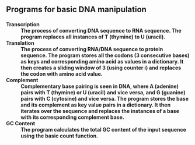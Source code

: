 <h2> Programs for basic DNA manipulation </h2>
<h4><dl>
<dt>Transcription</dt>
<dd>The process of converting DNA sequence to RNA sequence. The program replaces all instances of T (thymine) to U (uracil).</dd>
<dt>Translation</dt>
<dd>The process of converting RNA/DNA sequence to protein sequence. The program stores all the codons (3 consecutive bases) as keys and corresponding amino acid as values in a dictionary. It then creates a sliding window of 3 (using counter i) and replaces the codon with amino acid value. </dd.<br>
<dt>Complement</dt>
<dd>Complementary base pairing is seen in DNA, where A (adenine) pairs with T (thymine) or U (uracil) and vice versa, and G (guanine) pairs with C (cytosine) and vice versa. The program stores the base and its complement as key value pairs in a dictionary. It then iterates over the sequence and replaces the instances of a base with its corresponding complement base. </dd>
<dt>GC Content</dt>
<dd>The program calculates the total GC content of the input sequence using the basic count function.</dd>
